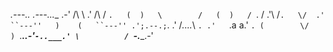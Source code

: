   _.---.._             _.---...__
   .-'   /\   \          .'  /\     /
   `.   (  )   \        /   (  )   /
     `.  \/   .'\      /`.   \/  .'
       ``---''   )    (   ``---''
               .';.--.;`.
             .' /_...._\ `.
           .'   `.a  a.'   `.
          (        \/        )
           `.___..-'`-..___.'
              \          /
               `-.____.-'  
